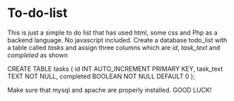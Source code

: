 # To-do-list
This is just a simple to do list that has used html, some css and Php as a backend language. No javascript included.
Create a database todo_list with a table called *tasks* and assign three columns which are *id*, *task_text* and *completed* as shown

CREATE TABLE tasks ( 
    id INT AUTO_INCREMENT PRIMARY KEY,
    task_text TEXT NOT NULL,
    completed BOOLEAN NOT NULL DEFAULT 0
    );

Make sure that mysql and apache are properly installed.
GOOD LUCK!

